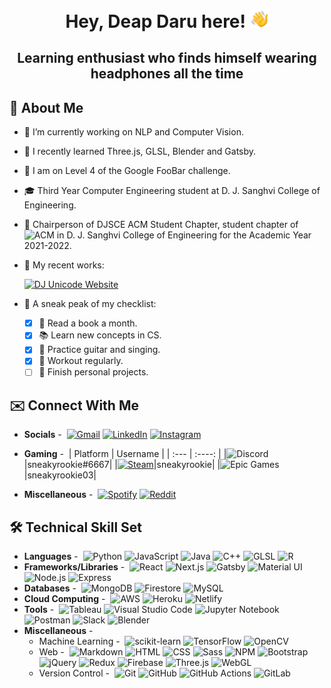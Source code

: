 <h1 align="center" id="header">Hey, Deap Daru here! <img src="./wavingHand.gif" width="30" /></h1>
<h2 align="center">Learning enthusiast who finds himself wearing headphones all the time</h2>

## 👋 About Me

- 🌱 I’m currently working on NLP and Computer Vision.
- 🚧 I recently learned Three.js, GLSL, Blender and Gatsby.
- 📝 I am on Level 4 of the Google FooBar challenge.
- 🎓 Third Year Computer Engineering student at D. J. Sanghvi College of Engineering.
- 🤵‍ Chairperson of DJSCE ACM Student Chapter, student chapter of ![ACM](https://img.shields.io/static/v1?label=&message=ACM&color=222&logo=acm) in D. J. Sanghvi College of Engineering for the Academic Year 2021-2022.
- 🔭 My recent works:

  [![DJ Unicode Website](https://github-readme-stats.vercel.app/api/pin/?username=djunicode&repo=djunicode-website&show_owner=true&theme=dark)](https://github.com/djunicode/djunicode-website)
  
- 📜 A sneak peak of my checklist:
  - [x] 📖 Read a book a month.
  - [x] 📚 Learn new concepts in CS.
  - [x] 🎸 Practice guitar and singing.
  - [x] 💪 Workout regularly.
  - [ ] 😬 Finish personal projects.

## ✉️ Connect With Me

- **Socials** -&nbsp;
  [![Gmail](https://img.shields.io/static/v1?label=&message=Gmail&color=222&logo=gmail)](mailto:deapdaru@gmail.com)
  [![LinkedIn](https://img.shields.io/static/v1?label=&message=LinkedIn&color=222&logo=linkedin&logoColor=0A66C2)](https://www.linkedin.com/in/deapdaru)
  [![Instagram](https://img.shields.io/static/v1?label=&message=Instagram&color=222&logo=instagram)](https://www.instagram.com/itsdeap)

<!-- - **Tech** -&nbsp;
  [![GitLab](https://img.shields.io/static/v1?label=&message=GitLab&color=222&logo=gitlab)](https://gitlab.com/deapdaru) -->
  
- **Gaming** -&nbsp;
  | Platform | Username |
  | :---     |  :----:  |
  |![Discord](https://img.shields.io/static/v1?label=&message=Discord&color=222&logo=discord)|sneakyrookie#6667|
  |[![Steam](https://img.shields.io/static/v1?label=&message=Steam&color=222&logo=steam)](https://steamcommunity.com/id/sneakyrookie/)|sneakyrookie|
  |![Epic Games](https://img.shields.io/static/v1?label=&message=Epic%20Games&color=222&logo=epicgames)|sneakyrookie03|

- **Miscellaneous** -&nbsp;
  [![Spotify](https://img.shields.io/static/v1?label=&message=Spotify&color=222&logo=spotify)](https://open.spotify.com/user/mgrncaoiz0axkldamg1hsn5p6)
  [![Reddit](https://img.shields.io/static/v1?label=&message=Reddit&color=222&logo=reddit)](https://www.reddit.com/user/sneaky_r00kie)

## 🛠️ Technical Skill Set

- **Languages** -&nbsp;
  ![Python](https://img.shields.io/static/v1?label=&message=Python&color=222&logo=python)
  ![JavaScript](https://img.shields.io/static/v1?label=&message=JavaScript&color=222&logo=javascript)
  ![Java](https://img.shields.io/static/v1?label=&message=Java&color=222&logo=java&logoColor=007396)
  ![C++](https://img.shields.io/static/v1?label=&message=C%2B%2B&color=222&logo=cplusplus&logoColor=00599C)
  ![GLSL](https://img.shields.io/static/v1?label=&message=GLSL&color=222&logo=opengl&logoWidth=20)
  ![R](https://img.shields.io/static/v1?label=&message=R&color=222&logo=r&logoColor=276DC3)
- **Frameworks/Libraries** -&nbsp;
  ![React](https://img.shields.io/static/v1?label=&message=React&color=222&logo=react)
  ![Next.js](https://img.shields.io/static/v1?label=&message=Next.js&color=222&logo=nextdotjs)
  ![Gatsby](https://img.shields.io/static/v1?label=&message=Gatsby&color=222&logo=gatsby&logoColor=663399)
  ![Material UI](https://img.shields.io/static/v1?label=&message=Material%20UI&color=222&logo=MUI&logoColor=0081CB)
  ![Node.js](https://img.shields.io/static/v1?label=&message=Node.js&color=222&logo=nodedotjs)
  ![Express](https://img.shields.io/static/v1?label=&message=Express&color=222&logo=express)
- **Databases** -&nbsp;
  ![MongoDB](https://img.shields.io/static/v1?label=&message=MongoDB&color=222&logo=mongodb)
  ![Firestore](https://img.shields.io/static/v1?label=&message=Firestore&color=222&logo=firebase)
  ![MySQL](https://img.shields.io/static/v1?label=&message=MySQL&color=222&logo=mysql)
- **Cloud Computing** -&nbsp;
  ![AWS](https://img.shields.io/static/v1?label=&message=AWS&color=222&logo=amazonaws&logoColor=495F80)
  ![Heroku](https://img.shields.io/static/v1?label=&message=Heroku&color=222&logo=heroku&logoColor=9D6ED0)
  ![Netlify](https://img.shields.io/static/v1?label=&message=Netlify&color=222&logo=netlify)
- **Tools** -&nbsp;
  ![Tableau](https://img.shields.io/static/v1?label=&message=Tableau&color=222&logo=tableau)
  ![Visual Studio Code](https://img.shields.io/static/v1?label=&message=Visual%20Studio%20Code&color=222&logo=visualstudiocode&logoColor=007ACC)
  ![Jupyter Notebook](https://img.shields.io/static/v1?label=&message=Jupyter%20Notebook&color=222&logo=Jupyter)
  ![Postman](https://img.shields.io/static/v1?label=&message=Postman&color=222&logo=postman)
  ![Slack](https://img.shields.io/static/v1?label=&message=Slack&color=222&logo=slack&logoColor=601B61)
  ![Blender](https://img.shields.io/static/v1?label=&message=Blender&color=222&logo=blender)
- **Miscellaneous** -&nbsp;
  - Machine Learning -&nbsp;
    ![scikit-learn](https://img.shields.io/static/v1?label=&message=scikit-learn&color=222&logo=scikit-learn)
    ![TensorFlow](https://img.shields.io/static/v1?label=&message=TensorFlow&color=222&logo=tensorflow)
    ![OpenCV](https://img.shields.io/static/v1?label=&message=OpenCV&color=222&logo=OpenCV)
  - Web -&nbsp;
    ![Markdown](https://img.shields.io/static/v1?label=&message=Markdown&color=222&logo=markdown)
    ![HTML](https://img.shields.io/static/v1?label=&message=HTML&color=222&logo=html5)
    ![CSS](https://img.shields.io/static/v1?label=&message=CSS&color=222&logo=css3&logoColor=1572B6)
    ![Sass](https://img.shields.io/static/v1?label=&message=Sass&color=222&logo=sass)
    ![NPM](https://img.shields.io/static/v1?label=&message=NPM&color=222&logo=npm)
    ![Bootstrap](https://img.shields.io/static/v1?label=&message=Bootstrap&color=222&logo=bootstrap)
    ![jQuery](https://img.shields.io/static/v1?label=&message=jQuery&color=222&logo=jquery&logoColor=0769AD)
    ![Redux](https://img.shields.io/static/v1?label=&message=Redux&color=222&logo=redux&logoColor=764ABC)
    ![Firebase](https://img.shields.io/static/v1?label=&message=Firebase&color=222&logo=firebase)
    ![Three.js](https://img.shields.io/static/v1?label=&message=Three.js&color=222&logo=threedotjs)
    ![WebGL](https://img.shields.io/static/v1?label=&message=WebGL&color=222&logo=webgl&logoColor=990000)
  - Version Control -&nbsp;
    ![Git](https://img.shields.io/static/v1?label=&message=Git&color=222&logo=git)
    ![GitHub](https://img.shields.io/static/v1?label=&message=GitHub&color=222&logo=github)
    ![GitHub Actions](https://img.shields.io/static/v1?label=&message=GitHub%20Actions&color=222&logo=githubactions)
    ![GitLab](https://img.shields.io/static/v1?label=&message=GitLab&color=222&logo=gitlab)
  
<!-- ## 📈 GitHub Statistics

<div align="center">
  <h4>General Statistics</h4>
  <img alt="GitHub General Stats" src="https://github-readme-stats.vercel.app/api?username=deapdaru&count_private=true&show_icons=true&hide_title=true&hide_border=true&theme=prussian&bg_color=0D1117&text_color=C9D1D9&icon_color=C4E3FF" />
  <hr />
  
  <h4>Most Used Languages</h4>
  <img alt="GitHub Most Used Languages" src="https://github-readme-stats.vercel.app/api/top-langs/?username=deapdaru&card_width=600&hide_title=true&hide_border=true&layout=compact&bg_color=0D1117&text_color=C9D1D9" />
  <hr />
  
  <h4>Contribution Graph</h4>
  <img alt="GitHub Activity Graph" src="https://activity-graph.herokuapp.com/graph?username=deapdaru&theme=xcode&hide_border=true&bg_color=0D1117&point=E31D44&hide_title=true&area=true" />
  <hr />
  
  <h4>Streak Statistics</h4>
  <img alt="GitHub Streak Stats" src="http://github-readme-streak-stats.herokuapp.com?user=deapdaru&theme=neon-dark&hide_border=true&background=0D1117&dates=E31D44&sideNums=C4E3FF&sideLabels=C4E3FF&stroke=C4E3FF" />
  
  ![GitHub Metrics](https://github.com/deapdaru/deapdaru/blob/main/github-metrics.svg)
</div> -->
 
<!--
Here are some ideas to get you started:

- 🔭 I’m currently working on ...
- 🌱 I’m currently learning ...
- ⚡ Fun fact: ...
-->
